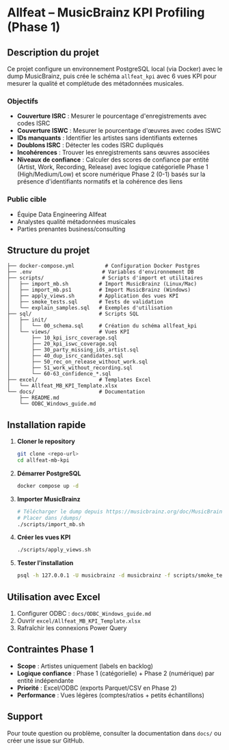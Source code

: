 # Allfeat – MusicBrainz KPI Profiling (Phase 1)

## Description du projet

Ce projet configure un environnement PostgreSQL local (via Docker) avec le dump MusicBrainz, puis crée le schéma `allfeat_kpi` avec 6 vues KPI pour mesurer la qualité et complétude des métadonnées musicales.

### Objectifs
- **Couverture ISRC** : Mesurer le pourcentage d'enregistrements avec codes ISRC
- **Couverture ISWC** : Mesurer le pourcentage d'œuvres avec codes ISWC  
- **IDs manquants** : Identifier les artistes sans identifiants externes
- **Doublons ISRC** : Détecter les codes ISRC dupliqués
- **Incohérences** : Trouver les enregistrements sans œuvres associées
- **Niveaux de confiance** : Calculer des scores de confiance par entité (Artist, Work, Recording, Release) avec logique catégorielle Phase 1 (High/Medium/Low) et score numérique Phase 2 (0-1) basés sur la présence d'identifiants normatifs et la cohérence des liens

### Public cible
- Équipe Data Engineering Allfeat
- Analystes qualité métadonnées musicales
- Parties prenantes business/consulting

## Structure du projet

```
├── docker-compose.yml          # Configuration Docker Postgres
├── .env                       # Variables d'environnement DB
├── scripts/                   # Scripts d'import et utilitaires
│   ├── import_mb.sh          # Import MusicBrainz (Linux/Mac)
│   ├── import_mb.ps1         # Import MusicBrainz (Windows)
│   ├── apply_views.sh        # Application des vues KPI
│   ├── smoke_tests.sql       # Tests de validation
│   └── explain_samples.sql   # Exemples d'utilisation
├── sql/                      # Scripts SQL
│   ├── init/
│   │   └── 00_schema.sql     # Création du schéma allfeat_kpi
│   └── views/                # Vues KPI
│       ├── 10_kpi_isrc_coverage.sql
│       ├── 20_kpi_iswc_coverage.sql
│       ├── 30_party_missing_ids_artist.sql
│       ├── 40_dup_isrc_candidates.sql
│       ├── 50_rec_on_release_without_work.sql
│       ├── 51_work_without_recording.sql
│       └── 60-63_confidence_*.sql
├── excel/                    # Templates Excel
│   └── Allfeat_MB_KPI_Template.xlsx
└── docs/                     # Documentation
    ├── README.md
    └── ODBC_Windows_guide.md
```

## Installation rapide

1. **Cloner le repository**
   ```bash
   git clone <repo-url>
   cd allfeat-mb-kpi
   ```

2. **Démarrer PostgreSQL**
   ```bash
   docker compose up -d
   ```

3. **Importer MusicBrainz**
   ```bash
   # Télécharger le dump depuis https://musicbrainz.org/doc/MusicBrainz_Database/Download
   # Placer dans /dumps/
   ./scripts/import_mb.sh
   ```

4. **Créer les vues KPI**
   ```bash
   ./scripts/apply_views.sh
   ```

5. **Tester l'installation**
   ```bash
   psql -h 127.0.0.1 -U musicbrainz -d musicbrainz -f scripts/smoke_tests.sql
   ```

## Utilisation avec Excel

1. Configurer ODBC : `docs/ODBC_Windows_guide.md`
2. Ouvrir `excel/Allfeat_MB_KPI_Template.xlsx`
3. Rafraîchir les connexions Power Query

## Contraintes Phase 1

- **Scope** : Artistes uniquement (labels en backlog)
- **Logique confiance** : Phase 1 (catégorielle) + Phase 2 (numérique) par entité indépendante
- **Priorité** : Excel/ODBC (exports Parquet/CSV en Phase 2)
- **Performance** : Vues légères (comptes/ratios + petits échantillons)

## Support

Pour toute question ou problème, consulter la documentation dans `docs/` ou créer une issue sur GitHub.
